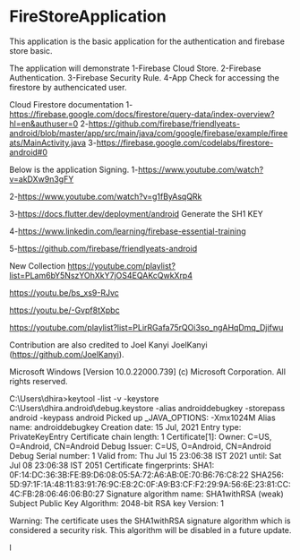 # FireStoreApplication

This application is the basic application for the authentication and firebase store basic.

The application will demonstrate
1-Firebase Cloud Store.
2-Firebase Authentication.
3-Firebase Security Rule.
4-App Check for accessing the firestore by authencicated user.


Cloud Firestore documentation
1-https://firebase.google.com/docs/firestore/query-data/index-overview?hl=en&authuser=0
2-https://github.com/firebase/friendlyeats-android/blob/master/app/src/main/java/com/google/firebase/example/fireeats/MainActivity.java
3-https://firebase.google.com/codelabs/firestore-android#0

Below is the application Signing.
1-https://www.youtube.com/watch?v=akDXw9n3gFY 

2-https://www.youtube.com/watch?v=g1fByAsqQRk

3-https://docs.flutter.dev/deployment/android
Generate the SH1 KEY

4-https://www.linkedin.com/learning/firebase-essential-training

5-https://github.com/firebase/friendlyeats-android

New Collection
https://youtube.com/playlist?list=PLam6bY5NszYOhXkY7jOS4EQAKcQwkXrp4

https://youtu.be/bs_xs9-RJvc

https://youtu.be/-Gvpf8tXpbc

https://youtube.com/playlist?list=PLirRGafa75rQOi3so_ngAHqDmq_Djifwu

Contribution are also credited to  Joel Kanyi JoelKanyi (https://github.com/JoelKanyi).

Microsoft Windows [Version 10.0.22000.739]
(c) Microsoft Corporation. All rights reserved.

C:\Users\dhira>keytool -list -v -keystore C:\Users\dhira\.android\debug.keystore -alias androiddebugkey -storepass android -keypass android
Picked up _JAVA_OPTIONS: -Xmx1024M
Alias name: androiddebugkey
Creation date: 15 Jul, 2021
Entry type: PrivateKeyEntry
Certificate chain length: 1
Certificate[1]:
Owner: C=US, O=Android, CN=Android Debug
Issuer: C=US, O=Android, CN=Android Debug
Serial number: 1
Valid from: Thu Jul 15 23:06:38 IST 2021 until: Sat Jul 08 23:06:38 IST 2051
Certificate fingerprints:
         SHA1: 0F:14:DC:36:3B:FE:B9:D6:08:05:5A:72:A6:AB:0E:70:B6:76:C8:22
         SHA256: 5D:97:1F:1A:48:11:83:91:76:9C:E8:2C:0F:A9:B3:CF:F2:29:9A:56:6E:23:81:CC:4C:FB:28:06:46:06:B0:27
Signature algorithm name: SHA1withRSA (weak)
Subject Public Key Algorithm: 2048-bit RSA key
Version: 1

Warning:
The certificate uses the SHA1withRSA signature algorithm which is considered a security risk. This algorithm will be disabled in a future update.

l
